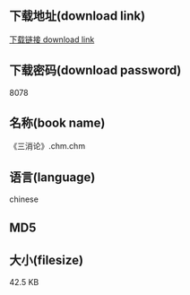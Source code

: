 ## 下载地址(download link)
[下载链接 download link](https://tutu365.netlify.app/?s=%E3%80%8A%E4%B8%89%E6%B6%88%E8%AE%BA%E3%80%8B.chm)

## 下载密码(download password)
8078

## 名称(book name)
《三消论》.chm.chm

## 语言(language)
chinese

## MD5


## 大小(filesize)
42.5 KB
